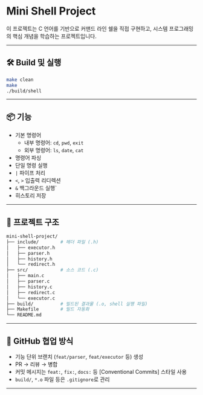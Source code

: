 # Mini Shell Project

이 프로젝트는 C 언어를 기반으로 커맨드 라인 쉘을 직접 구현하고, 시스템 프로그래밍의 핵심 개념을 학습하는 프로젝트입니다.

---

## 🛠 Build 및 실행

```bash
make clean
make
./build/shell
```

---

## 📦 기능
- 기본 명령어
  - 내부 명령어: `cd`, `pwd`, `exit`
  - 외부 명령어: `ls`, `date`, `cat`
- 명령어 파싱
- 단일 명령 실행
- `|` 파이프 처리
- `<`, `>` 입출력 리디렉션
- `&` 백그라운드 실행`
- 히스토리 저장

---

## 📁 프로젝트 구조

```bash
mini-shell-project/
├── include/        # 헤더 파일 (.h)
│   ├── executor.h
│   ├── parser.h
│   ├── history.h
│   └── redirect.h
├── src/            # 소스 코드 (.c)
│   ├── main.c
│   ├── parser.c
│   ├── history.c
│   ├── redirect.c
│   └── executor.c
├── build/          # 빌드된 결과물 (.o, shell 실행 파일)
├── Makefile        # 빌드 자동화
└── README.md
```

---

## 🤝 GitHub 협업 방식

- 기능 단위 브랜치 (`feat/parser`, `feat/executor` 등) 생성
- PR → 리뷰 → 병합
- 커밋 메시지는 `feat:`, `fix:`, `docs:` 등 [Conventional Commits] 스타일 사용
- `build/`, `*.o` 파일 등은 `.gitignore`로 관리

---